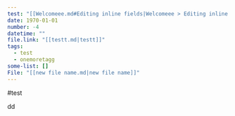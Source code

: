 ```yaml
---
test: "[[Welcomeee.md#Editing inline fields|Welcomeee > Editing inline fields]]"
date: 1970-01-01
number: -4
datetime: ""
file.link: "[[testt.md|testt]]"
tags:
  - test
  - onemoretagg
some-list: []
File: "[[new file name.md|new file name]]"
---
```

#test


dd